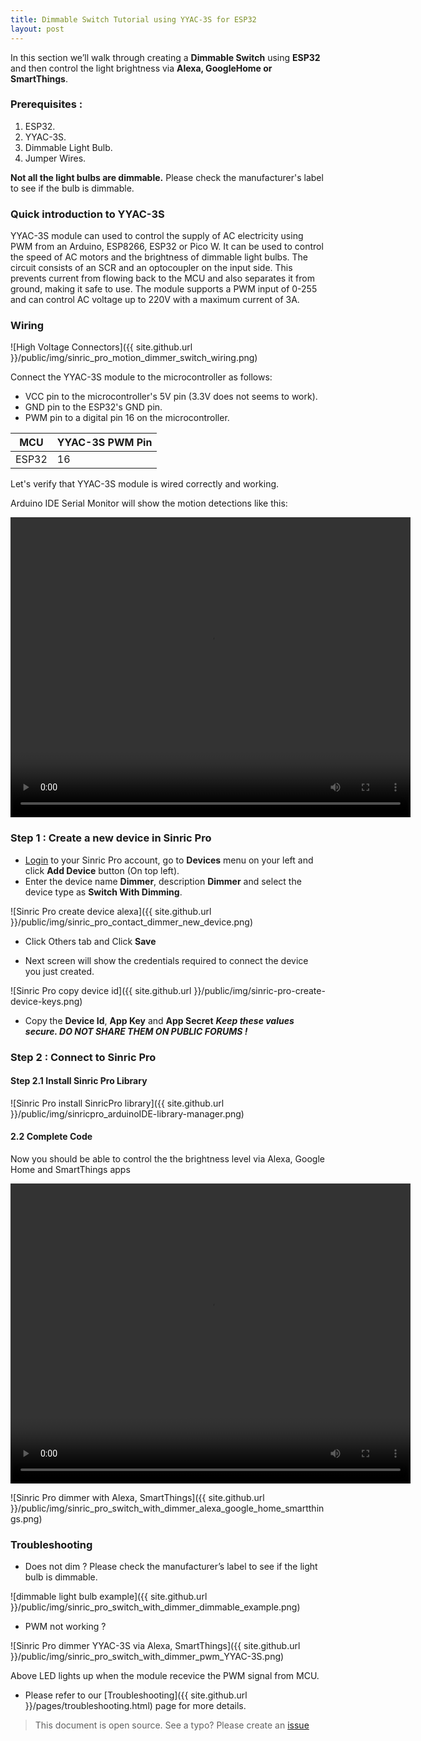 ```yaml
---
title: Dimmable Switch Tutorial using YYAC-3S for ESP32
layout: post
---
```


In this section we’ll walk through creating a **Dimmable Switch** using **ESP32** and then control the light brightness via **Alexa, GoogleHome or SmartThings**.

### Prerequisites : 

1. ESP32.
2. YYAC-3S.
3. Dimmable Light Bulb. 
3. Jumper Wires.


**Not all the light bulbs are dimmable.** Please check the manufacturer's label to see if the bulb is dimmable.

### Quick introduction to YYAC-3S

YYAC-3S module can used to control the supply of AC electricity using PWM from an Arduino, ESP8266, ESP32 or Pico W. It can be used to control the speed of AC motors and the brightness of dimmable light bulbs. The circuit consists of an SCR and an optocoupler on the input side. This prevents current from flowing back to the MCU and also separates it from ground, making it safe to use. The module supports a PWM input of 0-255 and can control AC voltage up to 220V with a maximum current of 3A.


### Wiring
  
  ![High Voltage Connectors]({{ site.github.url }}/public/img/sinric_pro_motion_dimmer_switch_wiring.png) 



Connect the YYAC-3S module to the microcontroller as follows:
- VCC pin to the microcontroller's 5V pin (3.3V does not seems to work).
- GND pin to the ESP32's GND pin.
- PWM pin to a digital pin 16 on the microcontroller.

| MCU       | YYAC-3S PWM Pin     |
| --------- | ------- |
| ESP32     |    16   |


Let's verify that YYAC-3S module is wired correctly and working. 

<script src="https://gist.github.com/kakopappa/b34693c62c679437fa3a7465a242d7f2.js"></script>

Arduino IDE Serial Monitor will show the motion detections like this:

<video width="640" height="480" controls>
  <source src="{{ site.github.url }}/public/video/sinricpro-swith-with-dimmer-YYAC3S.mp4" type="video/mp4">
</video>

### Step 1 : Create a new device in Sinric Pro

* [Login](http://portal.sinric.pro) to your Sinric Pro account, go to **Devices** menu on your left and click **Add Device** button (On top left).
* Enter the device name **Dimmer**, description **Dimmer** and select the device type as **Switch With Dimming**.

![Sinric Pro create device alexa]({{ site.github.url }}/public/img/sinric_pro_contact_dimmer_new_device.png)

* Click Others tab and Click **Save**

* Next screen will show the credentials required to connect the device you just created.

![Sinric Pro copy device id]({{ site.github.url }}/public/img/sinric-pro-create-device-keys.png)

* Copy the **Device Id**, **App Key** and **App Secret** ***Keep these values secure. DO NOT SHARE THEM ON PUBLIC FORUMS !***

### Step 2 : Connect to Sinric Pro 

#### Step 2.1 Install Sinric Pro Library

![Sinric Pro install SinricPro library]({{ site.github.url }}/public/img/sinricpro_arduinoIDE-library-manager.png)

#### 2.2 Complete Code
  
<script src="https://gist.github.com/kakopappa/bb496b32ed359651d357d0769dd83695.js"></script>
 
Now you should be able to control the the brightness level via Alexa, Google Home and SmartThings apps
  
<video width="640" height="480" controls>
  <source src="{{ site.github.url }}/public/video/sinricpro-swith-with-dimmer-google-home-demo.mp4" type="video/mp4">
</video>

![Sinric Pro dimmer with Alexa, SmartThings]({{ site.github.url }}/public/img/sinric_pro_switch_with_dimmer_alexa_google_home_smartthings.png)


### Troubleshooting

- Does not dim ? Please check the manufacturer’s label to see if the light bulb is dimmable.

![dimmable light bulb example]({{ site.github.url }}/public/img/sinric_pro_switch_with_dimmer_dimmable_example.png) 

- PWM not working ?

![Sinric Pro dimmer YYAC-3S via Alexa, SmartThings]({{ site.github.url }}/public/img/sinric_pro_switch_with_dimmer_pwm_YYAC-3S.png)

Above LED lights up when the module recevice the PWM signal from MCU. 

- Please refer to our [Troubleshooting]({{ site.github.url }}/pages/troubleshooting.html) page for more details.

 
> This document is open source. See a typo? Please create an [issue](https://github.com/sinricpro/help-docs)